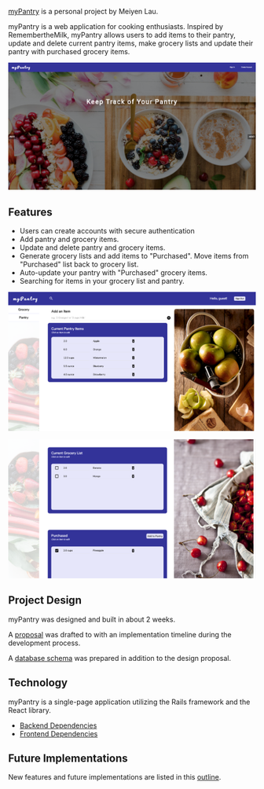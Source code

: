 [myPantry](https://mypantry.herokuapp.com/#/) is a personal project by Meiyen Lau.

myPantry is a web application for cooking enthusiasts. Inspired by
RemembertheMilk, myPantry allows users to add items to their pantry,
update and delete current pantry items, make grocery lists and
update their pantry with purchased grocery items.

![homepage](./docs/homepage.png)


## Features
- Users can create accounts with secure authentication
- Add pantry and grocery items.
- Update and delete pantry and grocery items.
- Generate grocery lists and add items to "Purchased". Move items from
  "Purchased" list back to grocery list.
- Auto-update your pantry with "Purchased" grocery items.
- Searching for items in your grocery list and pantry.

![pantry page](./docs/pantry.png)

![grocery page](./docs/grocery.png)

## Project Design
myPantry was designed and built in about 2 weeks.

A [proposal](./docs/proposal/development_README.md) was drafted to with an implementation timeline
during the development process.

A [database schema](./docs/proposal/schema.md) was prepared in addition to the design proposal.


## Technology
myPantry is a single-page application utilizing the Rails framework and
the React library.
- [Backend Dependencies](./docs/backend_tech.md)
- [Frontend Dependencies](./docs/frontend_tech.md)


## Future Implementations
New features and future implementations are listed in this
[outline](./docs/future_implementations.md).

